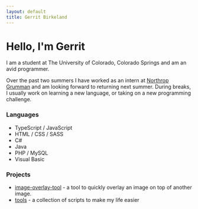 ```yaml
---
layout: default
title: Gerrit Birkeland
---
```


# Hello, I'm Gerrit

I am a student at The University of Colorado, Colorado Springs and am an avid programmer.

Over the past two summers I have worked as an intern at [Northrop Grumman](http://www.northropgrumman.com/) and am looking forward to returning next summer. During breaks, I usually work on learning a new language, or taking on a new programming challenge.

### Languages

- TypeScript / JavaScript
- HTML / CSS / SASS
- C#
- Java
- PHP / MySQL
- Visual Basic


### Projects

- [image-overlay-tool](https://gerritbirkeland.com/image-overlay-tool) - a tool to quickly overlay an image on top of another image.
- [tools](https://gerritbirkeland.com/tools) - a collection of scripts to make my life easier
